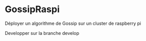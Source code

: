 GossipRaspi
===========

Déployer un algorithme de Gossip sur un cluster de raspberry pi


Developper sur la branche develop
